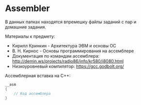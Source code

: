 # Assembler
В данных папках находятся впремешку файлы заданий с пар и домашние задания.

Материалы к предмету:
* Кирилл Кринкин - Архитектура ЭВМ и основы ОС
* В. Н. Кирнос - Основы программирования на ассемблере
* Документация по командам ассемблера: http://demin.ws/projects/radio86/info/kr580/i8080.html
* Низкоуровневый компилятор: https://gcc.godbolt.org/

Ассемблерная вставка на C++:
```cpp
__asm
{
	// Код ассемблера
}
```